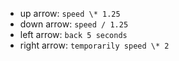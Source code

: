 - up arrow: `speed \* 1.25`
- down arrow: `speed / 1.25`
- left arrow: `back 5 seconds`
- right arrow: `temporarily speed \* 2`

